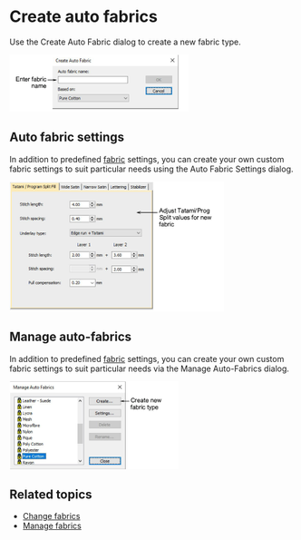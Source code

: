 # Create auto fabrics

Use the Create Auto Fabric dialog to create a new fabric type.

![CreateAutoFabric.png](assets/CreateAutoFabric.png)

## Auto fabric settings

In addition to predefined [fabric](../../glossary/glossary) settings, you can create your own custom fabric settings to suit particular needs using the Auto Fabric Settings dialog.

![summary_-_designs00040.png](assets/summary_-_designs00040.png)

## Manage auto-fabrics

In addition to predefined [fabric](../../glossary/glossary) settings, you can create your own custom fabric settings to suit particular needs via the Manage Auto-Fabrics dialog.

![ManageAutoFabrics.png](assets/ManageAutoFabrics.png)

## Related topics

- [Change fabrics](../../Digitizing/properties/Change_fabrics)
- [Manage fabrics](../../Digitizing/properties/Manage_fabrics)
